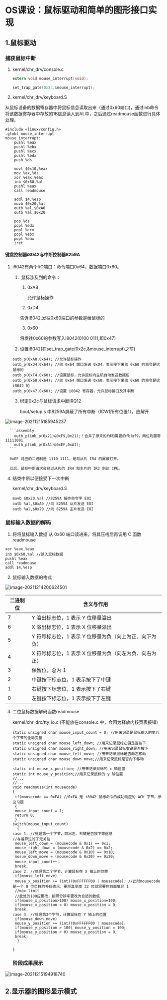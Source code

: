 # OS课设：鼠标驱动和简单的图形接口实现

## 1.鼠标驱动

### 捕获鼠标中断

1. kernel/chr_drv/console.c

   ```c
   extern void mouse_interrupt(void);
   
   set_trap_gate(0x2c,&mouse_interrupt);
   ```

2. kernel/chr_drv/keyboard.S

​		从鼠标设备的数据寄存器中将鼠标信息读取出来（通过0x60端口)，通过inb命令将该数据寄存器中存放的1B信息读入到AL中，之后通过readmouse函数进行具体处理。

```assembly
#include <linux/config.h>
.globl mouse_interrupt
mouse_interrupt:
	pushl %eax
	pushl %ebx
	pushl %ecx
	pushl %edx
	push %ds
	
	movl $0x10,%eax
	mov %ax,%ds
	xor %eax,%eax
	inb $0x60,%al
	pushl %eax
	call readmouse

	addl $4,%esp
	movb $0x20,%al
	outb %al,$0xA0 
	outb %al,$0x20
	
	pop %ds
	popl %edx
	popl %ecx
	popl %ebx
	popl %eax
	iret

```

#### 键盘控制器i8042与中断控制器8259A

1. i8042有两个I/O端口：命令端口0x64，数据端口0x60。

   1. ​	鼠标涉及到的命令：

      1. 0xA8

         允许鼠标操作

      2.  0xD4

         告诉i8042,发往0x60端口的参数是给鼠标的

      3.  0x60

         将发往0x60的参数写入i8042(0100 0111,即0x47)

   2. 设置i8042(在set_trap_gate(0x2c,&mouse_interrupt)之前)

   ```
   outb_p(0xA8,0x64); //允许鼠标操作
   outb_p(0xD4,0x64); //给 0x64 端口发送 0xD4，表示接下来给 0x60 的命令是给鼠标的
   outb_p(0xF4,0x60); //设置鼠标，允许鼠标向主机自动发送数据包
   outb_p(0x60,0x64); //给 0x64 端口发送 0x60，表示接下来给 0x60 的命令是给 i8042 的
   outb_p(0x47,0x60); //设置 i8042 寄存器，允许鼠标接口及其中断
   ```
   
   3. 绑定0x2c与鼠标请求中断IRQ12

      boot/setup.s  中8259A屏蔽了所有中断（ICW1所有位置1），应解开

![image-20211215185945237](https://user-images.githubusercontent.com/56508903/146183038-d2ab9afe-7cc0-4512-bf19-fc338dc5c11e.png)


      ```assembly
      	outb_p(inb_p(0x21)&0xF9,0x21);！合并了原来的fd和需要的fb为f9，两位均置零 11111001
      	outb_p(inb_p(0xA1)&0xEF,0xA1);
      ```
   
      0xEF 对应的二进制是 1110 1111，是将从片 IR4 的屏蔽打开。
   
      以后，鼠标中断请求会经过从片的 IR4 和主片的 IR2 到达 CPU。
   
   4. 结束中断以便接受下一次中断
   
      kernel/chr_drv/keyboard.S
   
      ```assembly
      movb $0x20,%al //8259A 操作命令字 EOI
      outb %al,$0xA0 //向 8259A 从片发送 EOI
      outb %al,$0x20 //向 8259A 主片发送 EOI
      ```

### 鼠标输入数据的解码

1.  将将鼠标输入数据 从 0x60 端口读进来，将其压栈后再调用 C 函数 readmouse

```assembly
xor %eax,%eax
inb $0x60,%al //读入鼠标数据
pushl %eax
call readmouse
addl $4,%esp
```

2.  鼠标输入数据的格式

![image-20211214200624501](https://user-images.githubusercontent.com/56508903/146182957-dbed1913-81c9-48d5-b0f2-9c1201ab96dd.png)


| 二进制位 | 含义与作用                                              |
| -------- | ------------------------------------------------------- |
| 7        | Y 溢出标志位，1 表示 Y 位移量溢出                       |
| 6        | X 溢出标志位，1 表示 X 位移量溢出                       |
| 5        | Y 符号标志位，1 表示 Y 位移量为负（向上为正、向下为负） |
| 4        | X 符号标志位，1 表示 X 位移量为负（向左为负、向右为正） |
| 3        | 保留位，总为 1                                          |
| 2        | 中键按下标志位，1 表示按下了中键                        |
| 1        | 右键按下标志位，1 表示按下了右键                        |
| 0        | 左键按下标志位，1 表示按下了左键                        |

3. 二位鼠标数据解码函数readmouse

   kernel/chr_drc/tty_io.c (不能放在console.c 中，会因为释放内核页表报错)

   ```
   static unsigned char mouse_input_count = 0; //用来记录是鼠标输入的第几个字节的全局变量
   static unsigned char mouse_left_down; //用来记录鼠标左键是否按下
   static unsigned char mouse_right_down; //用来记录鼠标右键是否按下
   static unsigned char mouse_left_move; //用来记录鼠标是否向左移动
   static unsigned char mouse_down_move;//用来记录鼠标是否向下移动
   
   static int mouse_x_position; //用来记录鼠标的 x 轴位置
   static int mouse_y_position;//用来记录鼠标的 y 轴位置
   //...
   //...
   void readmouse(int mousecode)
   {
   	if(mousecode == 0xFA) //0xFA 是 i8042 鼠标命令的成功响应的 ACK 字节，参见习题
   	{
   	mouse_input_count = 1;
   	return 0;
   	}
   switch(mouse_input_count)
     {
   case 1: //处理第一个字节，取出左、右键是否按下等信息
   //与运算过滤了无关位
   	mouse_left_down = (mousecode & 0x1) == 0x1;
   	mouse_right_down = (mousecode & 0x2) == 0x2;
   	mouse_left_move = (mousecode & 0x10) == 0x10;
   	mosue_down_move = (mousecode & 0x20) == 0x20;
   	mouse_input_count++；
   	break;
   case 2: //处理第二个字节，计算鼠标在 X 轴上的位置
   	if(mouse_left_move)
   	mouse_x_position += (int)(0xFFFFFF00 | mousecode); //此时mousecode 是一个 8 位负数的补码表示，要将其变成 32 位就需要在前面填充 1
   	//max limit
   	//此处的100应更改，按照分辨率更改为合适的数值
   	if(mouse_x_position>100) mouse_x_position=100;
   	if(mouse_x_position < 0) mouse_x_position = 0;
   	break;
   case 3: //处理第3个字节，计算鼠标在 Y 轴上的位置
   	if(mouse_down_move)
   	mouse_y_position += (int)(0xFFFFFF00 | mousecode);
   	if(mouse_y_position > 100) mouse_y_position = 100;
   	if(mouse_y_position < 0) mouse_y_position = 0;
   	break;
     }
   
   }
   ```

   ### 阶段成果展示
   
![image-20211215194918740](https://user-images.githubusercontent.com/56508903/146183085-0a565fa4-0692-4a07-bf8c-37d67279a7e1.png)
   
   

## 2.显示器的图形显示模式
